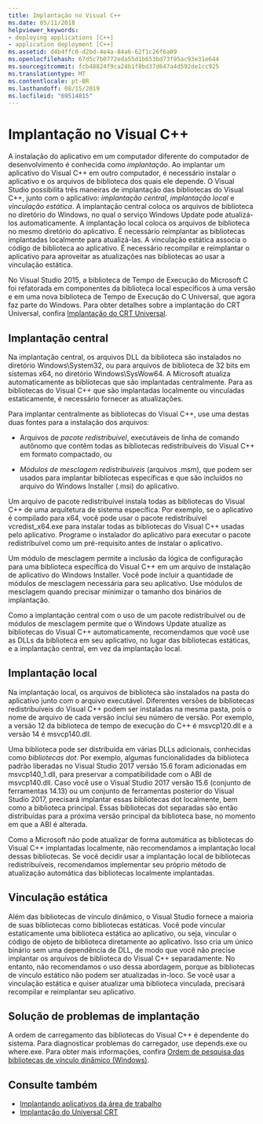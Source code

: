 ```yaml
---
title: Implantação no Visual C++
ms.date: 05/11/2018
helpviewer_keywords:
- deploying applications [C++]
- application deployment [C++]
ms.assetid: d4b4ffc0-d2bd-4e4a-84a6-62f1c26f6a09
ms.openlocfilehash: 67d5c7b0772eda55d1b653bd73f95ac93e31e644
ms.sourcegitcommit: fcb48824f9ca24b1f8bd37d647a4d592de1cc925
ms.translationtype: MT
ms.contentlocale: pt-BR
ms.lasthandoff: 08/15/2019
ms.locfileid: "69514815"
---
```

# <a name="deployment-in-visual-c"></a>Implantação no Visual C++

A instalação do aplicativo em um computador diferente do computador de desenvolvimento é conhecida como *implantação*. Ao implantar um aplicativo do Visual C++ em outro computador, é necessário instalar o aplicativo e os arquivos de biblioteca dos quais ele depende. O Visual Studio possibilita três maneiras de implantação das bibliotecas do Visual C++, junto com o aplicativo: *implantação central*, *implantação local* e *vinculação estática*. A implantação central coloca os arquivos de biblioteca no diretório do Windows, no qual o serviço Windows Update pode atualizá-los automaticamente. A implantação local coloca os arquivos de biblioteca no mesmo diretório do aplicativo. É necessário reimplantar as bibliotecas implantadas localmente para atualizá-las. A vinculação estática associa o código de biblioteca ao aplicativo. É necessário recompilar e reimplantar o aplicativo para aproveitar as atualizações nas bibliotecas ao usar a vinculação estática.

No Visual Studio 2015, a biblioteca de Tempo de Execução do Microsoft C foi refatorada em componentes da biblioteca local específicos à uma versão e em uma nova biblioteca de Tempo de Execução do C Universal, que agora faz parte do Windows. Para obter detalhes sobre a implantação do CRT Universal, confira [Implantação do CRT Universal](universal-crt-deployment.md).

## <a name="central-deployment"></a>Implantação central

Na implantação central, os arquivos DLL da biblioteca são instalados no diretório Windows\System32, ou para arquivos de biblioteca de 32 bits em sistemas x64, no diretório Windows\SysWow64. A Microsoft atualiza automaticamente as bibliotecas que são implantadas centralmente. Para as bibliotecas do Visual C++ que são implantadas localmente ou vinculadas estaticamente, é necessário fornecer as atualizações.

Para implantar centralmente as bibliotecas do Visual C++, use uma destas duas fontes para a instalação dos arquivos:

- Arquivos de *pacote redistribuível*, executáveis de linha de comando autônomo que contêm todas as bibliotecas redistribuíveis do Visual C++ em formato compactado, ou

- *Módulos de mesclagem redistribuíveis* (arquivos .msm), que podem ser usados para implantar bibliotecas específicas e que são incluídos no arquivo do Windows Installer (.msi) do aplicativo.

Um arquivo de pacote redistribuível instala todas as bibliotecas do Visual C++ de uma arquitetura de sistema específica. Por exemplo, se o aplicativo é compilado para x64, você pode usar o pacote redistribuível vcredist_x64.exe para instalar todas as bibliotecas do Visual C++ usadas pelo aplicativo. Programe o instalador do aplicativo para executar o pacote redistribuível como um pré-requisito antes de instalar o aplicativo.

Um módulo de mesclagem permite a inclusão da lógica de configuração para uma biblioteca específica do Visual C++ em um arquivo de instalação de aplicativo do Windows Installer. Você pode incluir a quantidade de módulos de mesclagem necessária para seu aplicativo. Use módulos de mesclagem quando precisar minimizar o tamanho dos binários de implantação.

Como a implantação central com o uso de um pacote redistribuível ou de módulos de mesclagem permite que o Windows Update atualize as bibliotecas do Visual C++ automaticamente, recomendamos que você use as DLLs da biblioteca em seu aplicativo, no lugar das bibliotecas estáticas, e a implantação central, em vez da implantação local.

## <a name="local-deployment"></a>Implantação local

Na implantação local, os arquivos de biblioteca são instalados na pasta do aplicativo junto com o arquivo executável. Diferentes versões de bibliotecas redistribuíveis do Visual C++ podem ser instaladas na mesma pasta, pois o nome de arquivo de cada versão inclui seu número de versão. Por exemplo, a versão 12 da biblioteca de tempo de execução do C++ é msvcp120.dll e a versão 14 é msvcp140.dll.

Uma biblioteca pode ser distribuída em várias DLLs adicionais, conhecidas como *bibliotecas dot*. Por exemplo, algumas funcionalidades da biblioteca padrão liberadas no Visual Studio 2017 versão 15.6 foram adicionadas em msvcp140_1.dll, para preservar a compatibilidade com o ABI de msvcp140.dll. Caso você use o Visual Studio 2017 versão 15.6 (conjunto de ferramentas 14.13) ou um conjunto de ferramentas posterior do Visual Studio 2017, precisará implantar essas bibliotecas dot localmente, bem como a biblioteca principal. Essas bibliotecas dot separadas são então distribuídas para a próxima versão principal da biblioteca base, no momento em que a ABI é alterada.

Como a Microsoft não pode atualizar de forma automática as bibliotecas do Visual C++ implantadas localmente, não recomendamos a implantação local dessas bibliotecas. Se você decidir usar a implantação local de bibliotecas redistribuíveis, recomendamos implementar seu próprio método de atualização automática das bibliotecas localmente implantadas.

## <a name="static-linking"></a>Vinculação estática

Além das bibliotecas de vínculo dinâmico, o Visual Studio fornece a maioria de suas bibliotecas como bibliotecas estáticas. Você pode vincular estaticamente uma biblioteca estática ao aplicativo, ou seja, vincular o código de objeto de biblioteca diretamente ao aplicativo. Isso cria um único binário sem uma dependência de DLL, de modo que você não precise implantar os arquivos de biblioteca do Visual C++ separadamente. No entanto, não recomendamos o uso dessa abordagem, porque as bibliotecas de vínculo estático não podem ser atualizadas in-loco. Se você usar a vinculação estática e quiser atualizar uma biblioteca vinculada, precisará recompilar e reimplantar seu aplicativo.

## <a name="troubleshooting-deployment-issues"></a>Solução de problemas de implantação

A ordem de carregamento das bibliotecas do Visual C++ é dependente do sistema. Para diagnosticar problemas do carregador, use depends.exe ou where.exe. Para obter mais informações, confira [Ordem de pesquisa das bibliotecas de vínculo dinâmico (Windows)](/windows/win32/Dlls/dynamic-link-library-search-order).

## <a name="see-also"></a>Consulte também

- [Implantando aplicativos da área de trabalho](deploying-native-desktop-applications-visual-cpp.md)
- [Implantação do Universal CRT](universal-crt-deployment.md)
